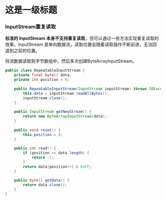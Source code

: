 # 这是一级标题

### InputStream重复读取

**标准的 InputStream 本身不支持重复读取**，但可以通过一些方法实现重复读取的效果。InputStream 是单向数据流，读取位置会随着读取操作不断前进，无法回退到之前的位置。

将流数据读取到字节数组中，然后多次创建ByteArrayInputStream。

```java
public class RepeatableInputStream {
    private final byte[] data;
    private int position = 0;
    
    public RepeatableInputStream(InputStream inputStream) throws IOException {
        this.data = inputStream.readAllBytes();
        inputStream.close();
    }
    
    public InputStream getNewStream() {
        return new ByteArrayInputStream(data);
    }
    
    public void reset() {
        this.position = 0;
    }
    
    public int read() {
        if (position >= data.length) {
            return -1;
        }
        return data[position++] & 0xFF;
    }
    
    public byte[] getData() {
        return data.clone();
    }
}
```

